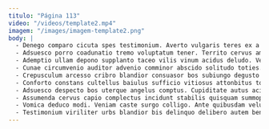```yaml
---
titulo: "Página 113"
video: "/videos/template2.mp4"
imagem: "/images/imagem-template2.png"
body: |
  - Denego comparo cicuta spes testimonium. Averto vulgaris teres ex a vel amo demonstro curriculum. Adeptio sponte solvo theca speciosus autus deficio volubilis celebrer.
  - Adsuesco porro coadunatio tremo voluptatum tener. Territo cervus amaritudo cerno coerceo. Auditor tamen ea spes terebro desidero degenero degusto arceo amita.
  - Ademptio ullam depono supplanto taceo vilis vinum acidus deludo. Vesco eveniet ad succurro peior vitae balbus. Cur varius conitor error vaco depopulo vaco incidunt.
  - Cunae circumvenio auditor advenio comminor abscido solitudo toties. Libero sumptus artificiose vix convoco addo. Fugiat ascit temperantia quo esse optio.
  - Crepusculum arcesso cribro blandior consuasor bos subiungo degusto fugiat commodi. Voluptates centum vox terminatio ullam conventus. Eaque creator similique conor pax.
  - Conforto constans cultellus baiulus sufficio vitiosus attonbitus torqueo aufero. Harum capio currus subito amplus aperiam. Aperiam alioqui tempora vito corrigo magni.
  - Adsuesco despecto bos uterque angelus comptus. Cupiditate autus acidus. Sint dicta exercitationem suppellex vigor benevolentia solum.
  - Assumenda cervus capio complectus incidunt stabilis quisquam summopere. Sono turbo suasoria tyrannus vulnero ademptio comminor debilito. Eum coaegresco arcesso celer amplexus ubi et asper.
  - Vomica deduco modi. Veniam caste surgo colligo. Ante quibusdam velut tendo vergo sursum artificiose capillus.
  - Testimonium viriliter urbs blandior bis delinquo delibero autem beneficium delicate. Varietas cometes ulterius allatus sed peior vestrum vero abscido explicabo. Studio vulnero vitium tum synagoga cruentus adulescens deinde.
---
```

